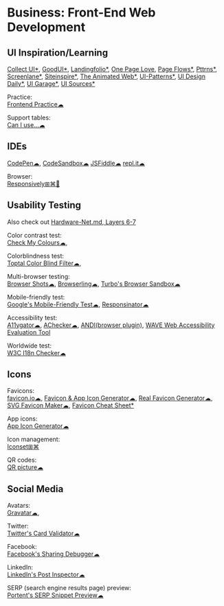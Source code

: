 # Business: Front-End Web Development

## UI Inspiration/Learning

[Collect UI*](https://collectui.com/),
[GoodUI*](https://goodui.org/),
[Landingfolio*](https://www.landingfolio.com/),
[One Page Love](https://onepagelove.com/),
[Page Flows*](https://pageflows.com/),
[Pttrns*](https://pttrns.com/),
[Screenlane*](https://screenlane.com/),
[Siteinspire*](https://www.siteinspire.com/),
[The Animated Web*](https://theanimatedweb.com/),
[UI-Patterns*](http://ui-patterns.com/),
[UI Design Daily*](https://uidesigndaily.com/),
[UI Garage*](https://uigarage.net/),
[UI Sources*](https://www.uisources.com/)

Practice:  
[Frontend Practice☁](https://www.frontendpractice.com/)

Support tables:  
[Can I use...☁](https://www.caniuse.com/)

## IDEs

[CodePen☁](https://codepen.io/),
[CodeSandbox☁](https://codesandbox.io/)
[JSFiddle☁](https://jsfiddle.net/)
[repl.it☁](https://repl.it/)

Browser:  
[Responsively⊞⌘🐧](https://responsively.app/)

## Usability Testing

Also check out [Hardware-Net.md, Layers 6-7](https://github.com/Phileosopher/toolbox/blob/master/Hardware-Net.md)

Color contrast test:  
[Check My Colours☁](http://www.checkmycolours.com/),

Colorblindness test:  
[Toptal Color Blind Filter☁](https://www.toptal.com/designers/colorfilter),

Multi-browser testing:  
[Browser Shots☁](http://browsershots.org/),
[Browserling☁](https://www.browserling.com/),
[Turbo's Browser Sandbox☁](https://turbo.net/browsers)

Mobile-friendly test:  
[Google's Mobile-Friendly Test☁](https://search.google.com/test/mobile-friendly),
[Responsinator☁](https://www.responsinator.com/)

Accessibility test:  
[A11ygator☁](https://a11ygator.chialab.io/),
[AChecker☁](https://achecker.ca/),
[ANDI(browser plugin)](https://www.ssa.gov/accessibility/andi/help/install.html),
[WAVE Web Accessibility Evaluation Tool](https://wave.webaim.org/)

Worldwide test:  
[W3C I18n Checker☁](https://validator.w3.org/i18n-checker/)

## Icons

Favicons:  
[favicon.io☁](https://favicon.io/), [Favicon & App Icon Generator☁](https://www.favicon-generator.org/),
[Real Favicon Generator☁](https://realfavicongenerator.net/),
[SVG Favicon Maker☁](https://formito.com/tools/favicon),
[Favicon Cheat Sheet*](https://github.com/audreyfeldroy/favicon-cheat-sheet)

App icons:  
[App Icon Generator☁](https://appicon.co/)

Icon management:  
[Iconset⊞⌘](https://iconset.io/)

QR codes:  
[QR picture☁](https://www.qrpicture.com/)

## Social Media

Avatars:  
[Gravatar☁](https://en.gravatar.com/),

Twitter:  
[Twitter's Card Validator☁](https://cards-dev.twitter.com/validator)

Facebook:  
[Facebook's Sharing Debugger☁](https://developers.facebook.com/tools/debug/)

LinkedIn:  
[LinkedIn's Post Inspector☁](https://www.linkedin.com/post-inspector/)

SERP (search engine results page) preview:  
[Portent's SERP Snippet Preview☁](https://www.portent.com/serp-preview-tool/)
